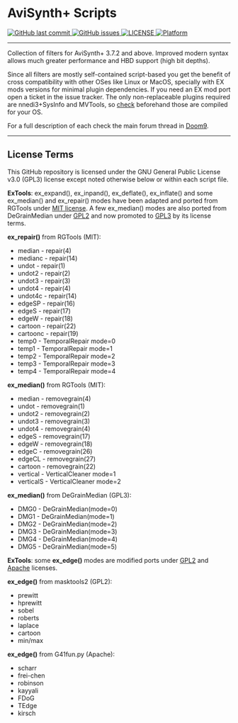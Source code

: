 # AviSynth+ Scripts

<p align="left">
  <a href="https://github.com/Dogway/Avisynth-Scripts/commits/master" target="_blank">
    <img src="https://img.shields.io/github/last-commit/Dogway/Avisynth-Scripts?style=flat&color=9cf" alt="GitHub last commit">
  </a>

  <a href="https://github.com/Dogway/Avisynth-Scripts/issues" target="_blank">
    <img src="https://img.shields.io/github/issues/Dogway/Avisynth-Scripts?style=flat&color=9cf" alt="GitHub issues">
  </a>

  <a href="https://github.com/Dogway/Avisynth-Scripts/blob/master/LICENSE" target="_blank">
    <img src="https://img.shields.io/github/license/Dogway/Avisynth-Scripts?style=flat&color=red" alt="LICENSE">
  <a/>

  <a href="https://github.com/Dogway/Avisynth-Scripts" target="_blank">
    <img src="https://img.shields.io/badge/platform-win | linux | osx-lightgrey" alt="Platform">
  <a/>

</p>
<hr>

Collection of filters for AviSynth+ 3.7.2 and above. Improved modern syntax allows much greater performance and HBD support (high bit depths).

Since all filters are mostly self-contained script-based you get the benefit of cross compatibility with other OSes like Linux or MacOS, specially with EX mods versions for minimal plugin dependencies. If you need an EX mod port open a ticket in the issue tracker.
The only non-replaceable plugins required are nnedi3+SysInfo and MVTools, so [check](https://forum.doom9.org/showthread.php?t=182032) beforehand those are compiled for your OS.

For a full description of each check the main forum thread in [Doom9](https://forum.doom9.org/showthread.php?t=182881).

------

## License Terms

This GitHub repository is licensed under the GNU General Public License v3.0 (GPL3) license except noted otherwise below or within each script file.

**ExTools**: ex_expand(), ex_inpand(), ex_deflate(), ex_inflate() and some ex_median() and ex_repair() modes have been adapted and ported from RGTools under [MIT license](https://github.com/pinterf/RgTools/blob/master/LICENSE). A few ex_median() modes are also ported from DeGrainMedian under [GPL2](https://www.gnu.org/licenses/old-licenses/gpl-2.0.txt) and now promoted to [GPL3](https://www.gnu.org/licenses/gpl-3.0.txt) by its license terms.

**ex_repair()** from RGTools (MIT):

*   median    - repair(4)
*   medianc   - repair(14)
*   undot     - repair(1)
*   undot2    - repair(2)
*   undot3    - repair(3)
*   undot4    - repair(4)
*   undot4c   - repair(14)
*   edgeSP    - repair(16)
*   edgeS     - repair(17)
*   edgeW     - repair(18)
*   cartoon   - repair(22)
*   cartoonc  - repair(19)
*   temp0     - TemporalRepair mode=0
*   temp1     - TemporalRepair mode=1
*   temp2     - TemporalRepair mode=2
*   temp3     - TemporalRepair mode=3
*   temp4     - TemporalRepair mode=4

**ex_median()** from RGTools (MIT):
*   median    - removegrain(4)
*   undot     - removegrain(1)
*   undot2    - removegrain(2)
*   undot3    - removegrain(3)
*   undot4    - removegrain(4)
*   edgeS     - removegrain(17)
*   edgeW     - removegrain(18)
*   edgeC     - removegrain(26)
*   edgeCL    - removegrain(27)
*   cartoon   - removegrain(22)
*   vertical  - VerticalCleaner mode=1
*   verticalS - VerticalCleaner mode=2

**ex_median()** from DeGrainMedian (GPL3):
*   DMG0      - DeGrainMedian(mode=0)
*   DMG1      - DeGrainMedian(mode=1)
*   DMG2      - DeGrainMedian(mode=2)
*   DMG3      - DeGrainMedian(mode=3)
*   DMG4      - DeGrainMedian(mode=4)
*   DMG5      - DeGrainMedian(mode=5)

**ExTools**: some **ex_edge()** modes are modified ports under [GPL2](https://github.com/pinterf/masktools/blob/16bit/LICENSE) and [Apache](https://github.com/groucho86/G41Fun/blob/master/LICENSE) licenses.

**ex_edge()** from masktools2 (GPL2):
*   prewitt
*   hprewitt
*   sobel
*   roberts
*   laplace
*   cartoon
*   min/max

**ex_edge()** from G41fun.py (Apache):
*   scharr
*   frei-chen
*   robinson
*   kayyali
*   FDoG
*   TEdge
*   kirsch
